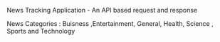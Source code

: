 News Tracking Application -  An API based request and response

News Categories : Buisness ,Entertainment, General, Health, Science , Sports and Technology
